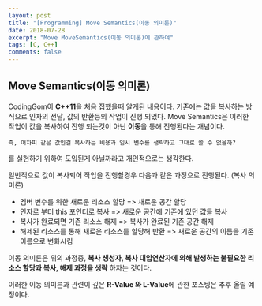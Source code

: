 ```yaml
---
layout: post
title: "[Programming] Move Semantics(이동 의미론)"
date: 2018-07-28
excerpt: "Move MoveSemantics(이동 의미론)에 관하여"
tags: [C, C++]
comments: false
---
```


## Move Semantics(이동 의미론)

 CodingGom이 **C++11**을 처음 접했을때 알게된 내용이다. 기존에는 값을 복사하는 방식으로
인자의 전달, 값의 반환등의 작업이 진행 되었다. Move Semantics은 이러한 작업이 값을 복사하여
진행 되는것이 아닌 **이동**을 통해 진행된다는 개념이다.    

    즉, 어차피 같은 값인걸 복사하는 비용과 임시 변수를 생략하고 그대로 쓸 수 없을까?
를 실현하기 위하여 도입된게 아닐까라고 개인적으로는 생각한다.

일반적으로 값이 복사되어 작업을 진행할경우 다음과 같은 과정으로 진행된다. (복사 의미론)
+ 멤버 변수를 위한 새로운 리소스 할당 => 새로운 공간 할당
+ 인자로 부터 this 포인터로 복사 => 새로운 공간에 기존에 있던 값들 복사
+ 복사가 완료되면 기존 리소스 해제 => 복사가 완료된 기존 공간 해제
+ 해제된 리소스를 통해 새로운 리소스를 할당해 반환
  => 새로운 공간의 이름을 기존 이름으로 변화시킴

이동 의미론은 위의 과정중, **복사 생성자, 복사 대입연산자에 의해 발생하는 불필요한 리소스 할당과 복사, 해제 과정을 생략** 하자는 것이다.

이러한 이동 의미론과 관련이 깊은 **R-Value 와 L-Value**에 관한 포스팅은 추후 올릴 예정이다.
